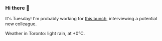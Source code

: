 ### Hi there :wave:

It's Tuesday! I'm probably working for [this bunch](https://github.com/kohofinancial), interviewing a potential new colleague.

Weather in Toronto: light rain, at +0°C.
